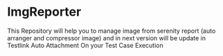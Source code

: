 # ImgReporter
This Repository will help you to manage image from serenity report (auto arranger and compressor image) and in next version will be update in Testlink Auto Attachment On your Test Case Execution
